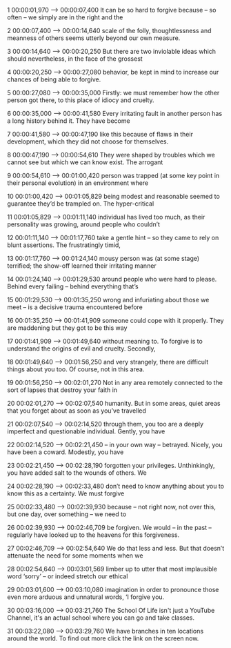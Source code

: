 1
00:00:01,970 --> 00:00:07,400
It can be so hard to forgive because – so
often – we simply are in the right and the

2
00:00:07,400 --> 00:00:14,640
scale of the folly, thoughtlessness and meanness
of others seems utterly beyond our own measure.

3
00:00:14,640 --> 00:00:20,250
But there are two inviolable ideas which should
nevertheless, in the face of the grossest

4
00:00:20,250 --> 00:00:27,080
behavior, be kept in mind to increase our
chances of being able to forgive.

5
00:00:27,080 --> 00:00:35,000
Firstly: we must remember how the other person
got there, to this place of idiocy and cruelty.

6
00:00:35,000 --> 00:00:41,580
Every irritating fault in another person has
a long history behind it. They have become

7
00:00:41,580 --> 00:00:47,190
like this because of flaws in their development,
which they did not choose for themselves.

8
00:00:47,190 --> 00:00:54,610
They were shaped by troubles which we cannot
see but which we can know exist. The arrogant

9
00:00:54,610 --> 00:01:00,420
person was trapped (at some key point in their
personal evolution) in an environment where

10
00:01:00,420 --> 00:01:05,829
being modest and reasonable seemed to guarantee
they’d be trampled on. The hyper-critical

11
00:01:05,829 --> 00:01:11,140
individual has lived too much, as their personality
was growing, around people who couldn’t

12
00:01:11,140 --> 00:01:17,760
take a gentle hint – so they came to rely
on blunt assertions. The frustratingly timid,

13
00:01:17,760 --> 00:01:24,140
mousy person was (at some stage) terrified;
the show-off learned their irritating manner

14
00:01:24,140 --> 00:01:29,530
around people who were hard to please. Behind
every failing – behind everything that’s

15
00:01:29,530 --> 00:01:35,250
wrong and infuriating about those we meet
– is a decisive trauma encountered before

16
00:01:35,250 --> 00:01:41,909
someone could cope with it properly. They
are maddening but they got to be this way

17
00:01:41,909 --> 00:01:49,640
without meaning to. To forgive is to understand
the origins of evil and cruelty. Secondly,

18
00:01:49,640 --> 00:01:56,250
and very strangely, there are difficult things
about you too. Of course, not in this area.

19
00:01:56,250 --> 00:02:01,270
Not in any area remotely connected to the
sort of lapses that destroy your faith in

20
00:02:01,270 --> 00:02:07,540
humanity. But in some areas, quiet areas that
you forget about as soon as you’ve travelled

21
00:02:07,540 --> 00:02:14,520
through them, you too are a deeply imperfect
and questionable individual. Gently, you have

22
00:02:14,520 --> 00:02:21,450
– in your own way – betrayed. Nicely,
you have been a coward. Modestly, you have

23
00:02:21,450 --> 00:02:28,190
forgotten your privileges. Unthinkingly, you
have added salt to the wounds of others. We

24
00:02:28,190 --> 00:02:33,480
don’t need to know anything about you to
know this as a certainty. We must forgive

25
00:02:33,480 --> 00:02:39,930
because – not right now, not over this,
but one day, over something – we need to

26
00:02:39,930 --> 00:02:46,709
be forgiven. We would – in the past – regularly
have looked up to the heavens for this forgiveness.

27
00:02:46,709 --> 00:02:54,640
We do that less and less. But that doesn’t
attenuate the need for some moments when we

28
00:02:54,640 --> 00:03:01,569
limber up to utter that most implausible word
‘sorry’ – or indeed stretch our ethical

29
00:03:01,600 --> 00:03:10,080
imagination in order to pronounce those even
more arduous and unnatural words, ‘I forgive you.

30
00:03:16,000 --> 00:03:21,760
The School Of Life isn't just a YouTube Channel, it's an actual school where you  can go and take classes.

31
00:03:22,080 --> 00:03:29,760
We have branches in ten locations around the world.  To find out more click the link on the screen now.

